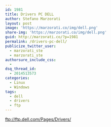 ```yaml
---
id: 1981
title: Drivers PC DELL
author: Stefano Marzorati
layout: post
image: 'https://marzorati.co/img/dell.png'
share-img: 'https://marzorati.co/img/dell.png'
guid: http://marzorati.co/?p=1981
permalink: /drivers-pc-dell/
publicize_twitter_user:
  - marzorati_ste
  - marzorati_ste
authorsure_include_css:
  - 
dsq_thread_id:
  - 2014513573
categories:
  - Linux
  - Windows
tags:
  - dell
  - drivers
  - ftp
---
```

<a href="ftp://ftp.dell.com/Pages/Drivers/" target="_blank">ftp://ftp.dell.com/Pages/Drivers/</a>